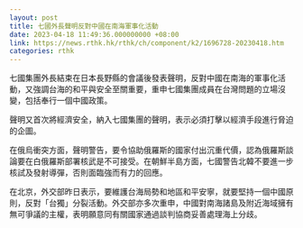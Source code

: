 ```yaml
---
layout: post
title: 七國外長聲明反對中國在南海軍事化活動
date: 2023-04-18 11:49:36.000000000 +08:00
link: https://news.rthk.hk/rthk/ch/component/k2/1696728-20230418.htm
categories: rthk
---
```


七國集團外長結束在日本長野縣的會議後發表聲明，反對中國在南海的軍事化活動，又強調台海的和平與安全至關重要，重申七國集團成員在台灣問題的立場沒變，包括奉行一個中國政策。

聲明又首次將經濟安全，納入七國集團的聲明，表示必須打擊以經濟手段進行脅迫的企圖。

在俄烏衝突方面，聲明警告，要令協助俄羅斯的國家付出沉重代價，認為俄羅斯談論要在白俄羅斯部署核武是不可接受。在朝鮮半島方面，七國警告北韓不要進一步核試及發射導彈，否則面臨強而有力的回應。

在北京，外交部昨日表示，要維護台海局勢和地區和平安寧，就要堅持一個中國原則，反對「台獨」分裂活動。外交部亦多次重申，中國對南海諸島及附近海域擁有無可爭議的主權，表明願意同有關國家通過談判協商妥善處理海上分歧。
